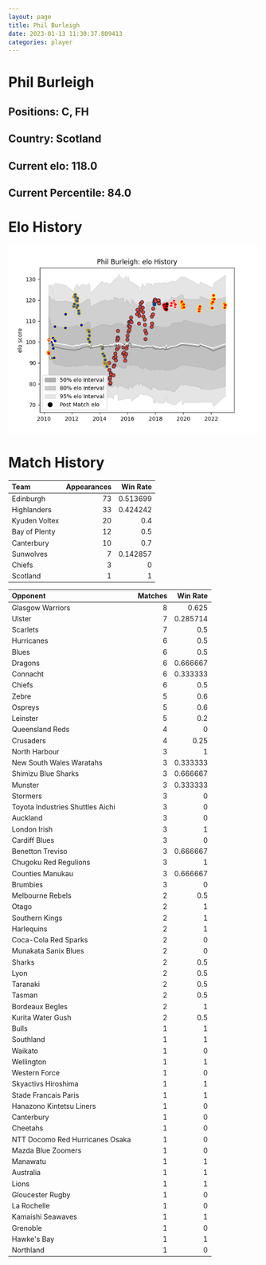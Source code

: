```yaml
---  
layout: page  
title: Phil Burleigh  
date: 2023-01-13 11:30:37.809413  
categories: player  
---
```

# Phil Burleigh

## Positions: C, FH

## Country: Scotland

## Current elo: 118.0

## Current Percentile: 84.0

# Elo History


![elo history](history_PhilBurleigh.png)
# Match History


| Team          |   Appearances |   Win Rate |
|:--------------|--------------:|-----------:|
| Edinburgh     |            73 |   0.513699 |
| Highlanders   |            33 |   0.424242 |
| Kyuden Voltex |            20 |   0.4      |
| Bay of Plenty |            12 |   0.5      |
| Canterbury    |            10 |   0.7      |
| Sunwolves     |             7 |   0.142857 |
| Chiefs        |             3 |   0        |
| Scotland      |             1 |   1        |

| Opponent                         |   Matches |   Win Rate |
|:---------------------------------|----------:|-----------:|
| Glasgow Warriors                 |         8 |   0.625    |
| Ulster                           |         7 |   0.285714 |
| Scarlets                         |         7 |   0.5      |
| Hurricanes                       |         6 |   0.5      |
| Blues                            |         6 |   0.5      |
| Dragons                          |         6 |   0.666667 |
| Connacht                         |         6 |   0.333333 |
| Chiefs                           |         6 |   0.5      |
| Zebre                            |         5 |   0.6      |
| Ospreys                          |         5 |   0.6      |
| Leinster                         |         5 |   0.2      |
| Queensland Reds                  |         4 |   0        |
| Crusaders                        |         4 |   0.25     |
| North Harbour                    |         3 |   1        |
| New South Wales Waratahs         |         3 |   0.333333 |
| Shimizu Blue Sharks              |         3 |   0.666667 |
| Munster                          |         3 |   0.333333 |
| Stormers                         |         3 |   0        |
| Toyota Industries Shuttles Aichi |         3 |   0        |
| Auckland                         |         3 |   0        |
| London Irish                     |         3 |   1        |
| Cardiff Blues                    |         3 |   0        |
| Benetton Treviso                 |         3 |   0.666667 |
| Chugoku Red Regulions            |         3 |   1        |
| Counties Manukau                 |         3 |   0.666667 |
| Brumbies                         |         3 |   0        |
| Melbourne Rebels                 |         2 |   0.5      |
| Otago                            |         2 |   1        |
| Southern Kings                   |         2 |   1        |
| Harlequins                       |         2 |   1        |
| Coca-Cola Red Sparks             |         2 |   0        |
| Munakata Sanix Blues             |         2 |   0        |
| Sharks                           |         2 |   0.5      |
| Lyon                             |         2 |   0.5      |
| Taranaki                         |         2 |   0.5      |
| Tasman                           |         2 |   0.5      |
| Bordeaux Begles                  |         2 |   1        |
| Kurita Water Gush                |         2 |   0.5      |
| Bulls                            |         1 |   1        |
| Southland                        |         1 |   1        |
| Waikato                          |         1 |   0        |
| Wellington                       |         1 |   1        |
| Western Force                    |         1 |   0        |
| Skyactivs Hiroshima              |         1 |   1        |
| Stade Francais Paris             |         1 |   1        |
| Hanazono Kintetsu Liners         |         1 |   0        |
| Canterbury                       |         1 |   0        |
| Cheetahs                         |         1 |   0        |
| NTT Docomo Red Hurricanes Osaka  |         1 |   0        |
| Mazda Blue Zoomers               |         1 |   0        |
| Manawatu                         |         1 |   1        |
| Australia                        |         1 |   1        |
| Lions                            |         1 |   1        |
| Gloucester Rugby                 |         1 |   0        |
| La Rochelle                      |         1 |   0        |
| Kamaishi Seawaves                |         1 |   1        |
| Grenoble                         |         1 |   0        |
| Hawke's Bay                      |         1 |   1        |
| Northland                        |         1 |   0        |